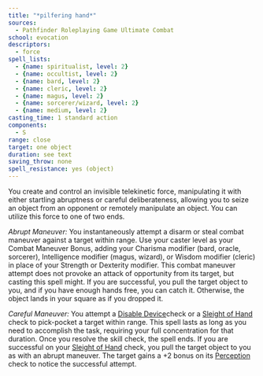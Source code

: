 ```yaml
---
title: "*pilfering hand*"
sources:
  - Pathfinder Roleplaying Game Ultimate Combat
school: evocation
descriptors:
  - force
spell_lists:
  - {name: spiritualist, level: 2}
  - {name: occultist, level: 2}
  - {name: bard, level: 2}
  - {name: cleric, level: 2}
  - {name: magus, level: 2}
  - {name: sorcerer/wizard, level: 2}
  - {name: medium, level: 2}
casting_time: 1 standard action
components:
  - S
range: close
target: one object
duration: see text
saving_throw: none
spell_resistance: yes (object)
---
```


You create and control an invisible telekinetic force, manipulating it with either startling abruptness or careful deliberateness, allowing you to seize an object from an opponent or remotely manipulate an object. You can utilize this force to one of two ends.

*Abrupt Maneuver:* You instantaneously attempt a disarm or steal combat maneuver against a target within range. Use your caster level as your Combat Maneuver Bonus, adding your Charisma modifier (bard, oracle, sorcerer), Intelligence modifier (magus, wizard), or Wisdom modifier (cleric) in place of your Strength or Dexterity modifier. This combat maneuver attempt does not provoke an attack of opportunity from its target, but casting this spell might. If you are successful, you pull the target object to you, and if you have enough hands free, you can catch it. Otherwise, the object lands in your square as if you dropped it.

*Careful Maneuver:* You attempt a [Disable Device](/skills/disable-device/)check or a [Sleight of Hand](/skills/sleight-of-hand/) check to pick-pocket a target within range. This spell lasts as long as you need to accomplish the task, requiring your full concentration for that duration. Once you resolve the skill check, the spell ends. If you are successful on your [Sleight of Hand](/skills/sleight-of-hand/) check, you pull the target object to you as with an abrupt maneuver. The target gains a +2 bonus on its [Perception](/skills/perception/) check to notice the successful attempt.

